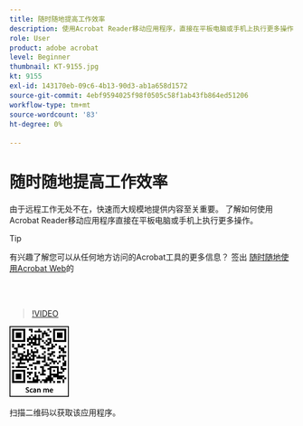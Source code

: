 ```yaml
---
title: 随时随地提高工作效率
description: 使用Acrobat Reader移动应用程序，直接在平板电脑或手机上执行更多操作
role: User
product: adobe acrobat
level: Beginner
thumbnail: KT-9155.jpg
kt: 9155
exl-id: 143170eb-09c6-4b13-90d3-ab1a658d1572
source-git-commit: 4ebf9594025f98f0505c58f1ab43fb864ed51206
workflow-type: tm+mt
source-wordcount: '83'
ht-degree: 0%

---
```


# 随时随地提高工作效率

由于远程工作无处不在，快速而大规模地提供内容至关重要。 了解如何使用Acrobat Reader移动应用程序直接在平板电脑或手机上执行更多操作。

>[!TIP]
>
>有兴趣了解您可以从任何地方访问的Acrobat工具的更多信息？ 签出 [随时随地使用Acrobat Web](acrobatweb.md)的

<br> 

>[!VIDEO](https://video.tv.adobe.com/v/337972?quality=12&learn=on&hidetitle=true)

![二维码](../assets/Acrobatqrcode.jpg)

扫描二维码以获取该应用程序。
